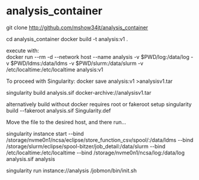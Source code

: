 # analysis_container
git clone http://github.com/mshow34jt/analysis_container

cd analysis_container
docker build -t analysis:v1 .

execute with:  
docker run --rm -d --network host --name analysis -v $PWD/log:/data/log  -v $PWD/ldms:/data/ldms    -v $PWD/slurm:/data/slurm  -v /etc/localtime:/etc/localtime   analysis:v1

To proceed with Singularity:
docker save analysis:v1 >analysisv1.tar

singularity build analysis.sif docker-archive://analysisv1.tar


alternatively build without docker requires root or fakeroot setup
 singularity build --fakeroot analysis.sif Singularity.def

Move the file to the desired host, and there run…

singularity instance start --bind  /storage/nvme0n1/ncsa/eclipse/store_function_csv/spool/:/data/ldms --bind /storage/slurm/eclipse/spool-bitzer/job_detail:/data/slurm --bind /etc/localtime:/etc/localtime --bind /storage/nvme0n1/ncsa/log:/data/log analysis.sif analysis

singularity run instance://analysis /jobmon/bin/init.sh


